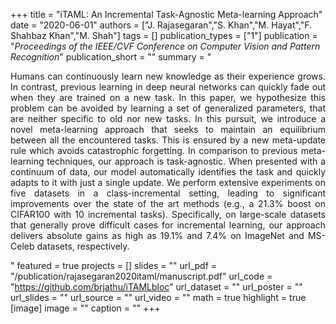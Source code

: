 +++
title = "iTAML: An Incremental Task-Agnostic Meta-learning Approach"
date = "2020-06-01"
authors = ["J. Rajasegaran","S. Khan","M. Hayat","F. Shahbaz Khan","M. Shah"]
tags = []
publication_types = ["1"]
publication = "_Proceedings of the IEEE/CVF Conference on Computer Vision and Pattern Recognition_"
publication_short = ""
summary = "<p style='text-align: justify;'> Humans can continuously learn new knowledge as their experience grows. In contrast, previous learning in deep neural networks can quickly fade out when they are trained on a new task. In this paper, we hypothesize this problem can be avoided by learning a set of generalized parameters, that are neither specific to old nor new tasks. In this pursuit, we introduce a novel meta-learning approach that seeks to maintain an equilibrium between all the encountered tasks. This is ensured by a new meta-update rule which avoids catastrophic forgetting. In comparison to previous meta-learning techniques, our approach is task-agnostic. When presented with a continuum of data, our model automatically identifies the task and quickly adapts to it with just a single update. We perform extensive experiments on five datasets in a class-incremental setting, leading to significant improvements over the state of the art methods (e.g., a 21.3% boost on CIFAR100 with 10 incremental tasks). Specifically, on large-scale datasets that generally prove difficult cases for incremental learning, our approach delivers absolute gains as high as 19.1% and 7.4% on ImageNet and MS-Celeb datasets, respectively.</p>"
featured = true
projects = []
slides = ""
url_pdf = "/publication/rajasegaran2020itaml/manuscript.pdf"
url_code = "https://github.com/brjathu/iTAMLbloc"
url_dataset = ""
url_poster = ""
url_slides = ""
url_source = ""
url_video = ""
math = true
highlight = true
[image]
image = ""
    caption = ""
+++

